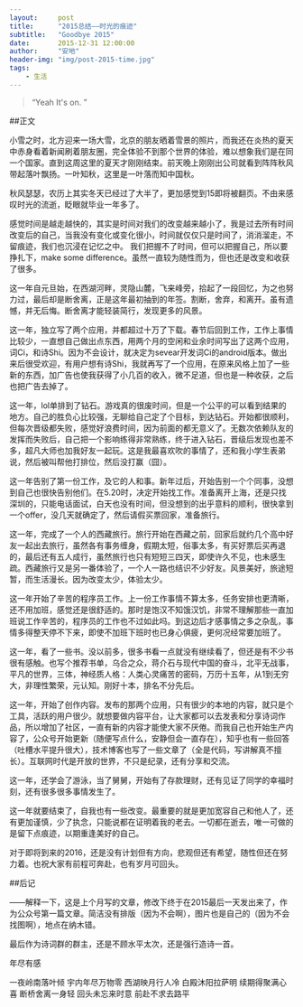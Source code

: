 ```yaml
---
layout:     post
title:      "2015总结——时光的痕迹"
subtitle:   "Goodbye 2015"
date:       2015-12-31 12:00:00
author:     "安地"
header-img: "img/post-2015-time.jpg"
tags:
    - 生活
---
```


> “Yeah It's on. ”

##正文

小雪之时，北方迎来一场大雪，北京的朋友晒着雪景的照片，而我还在炎热的夏天中赤身看着新闻刷着朋友圈，完全体验不到那个世界的体验，难以想象我们是在同一个国家。直到这周这里的夏天才刚刚结束。前天晚上刚刚出公司就看到阵阵秋风带起落叶飘扬。一叶知秋，这里是一叶落而知中国秋。

秋风瑟瑟，农历上其实冬天已经过了大半了，更加感觉到15即将被翻页。不由来感叹时光的流逝，眨眼就毕业一年多了。

感觉时间是越走越快的，其实是时间对我们的改变越来越小了，我是过去所有时间改变后的自己，当我没有变化或变化很小，时间就仅仅只是时间了，消消溜走，不留痕迹，我们也沉浸在记忆之中。 我们把握不了时间，但可以把握自己，所以要挣扎下，make some difference。虽然一直较为随性而为，但也还是改变和收获了很多。

这一年自元旦始，在西湖河畔，灵隐山麓，飞来峰旁，拾起了一段回忆，为之也努力过，最后却是断舍离，正是这年最初抽到的年签。割断，舍弃，和离开。虽有遗憾，并无后悔。断舍离才能轻装简行，发现更多的风景。

这一年，独立写了两个应用，并都超过十万了下载。春节后回到工作，工作上事情比较少，一直想自己做出点东西，用两个月的空闲和业余时间写出了这两个应用，词Ci，和诗Shi。因为不会设计，就决定为sevear开发词Ci的android版本。做出来后很受欢迎，有用户想有诗Shi，我就再写了一个应用，在原来风格上加了一些新的东西，加广告也使我获得了小几百的收入，微不足道，但也是一种收获，之后也把广告去掉了。

这一年，lol单排到了钻石。游戏真的很废时间，但是一个公平的可以看到结果的地方。自己的胜负心比较强，无聊给自己定了个目标，到达钻石。开始都很顺利，但每次晋级都失败，感觉好浪费时间，因为前面的都无意义了。无数次依赖队友的发挥而失败后，自己把一个影响练得非常熟练，终于进入钻石，晋级后发现也差不多，超凡大师也加我好友一起玩。这是我最喜欢吹的事情了，还和我小学生表弟说，然后被叫帮他打排位，然后没打赢（囧）。

这一年告别了第一份工作，及它的人和事。新年过后，开始告别一个个同事，没想到自己也很快告别他们。在5.20时，决定开始找工作。准备离开上海，还是只找深圳的，只能电话面试，白天也没有时间，但没想到的出乎意料的顺利，很快拿到一个offer，没几天就确定了，然后请假买票回家，准备旅行。

这一年，完成了一个人的西藏旅行。旅行开始在西藏之前，回家后就约几个高中好友一起出去旅行，虽然各有事务缠身，假期太短，俗事太多，有买好票后买再退的，最后还有五人成行，虽然旅行也只有短短三四天，即使许久不见，也未感生疏。西藏旅行又是另一番体验了，一个人一路也结识不少好友。风景美好，旅途短暂，而生活漫长。因为改变太少，体验太少。

这一年开始了辛苦的程序员工作。上一份工作事情不算太多，任务安排也更清晰，还不用加班，感觉还是很舒适的。那时是饱汉不知饿汉饥，非常不理解那些一直加班说工作辛苦的，程序员的工作也不过如此吗。到这边后才感事情之多之杂乱，事情多得整天停不下来，即使不加班下班时也已身心俱疲，更何况经常要加班了。

这一年，看了一些书。没以前多，很多书看一点就没有继续看了，但还是有不少书很有感触。也写个推荐书单，乌合之众，蒋介石与现代中国的奋斗，北平无战事，平凡的世界，三体，神经质人格：人类心灵痛苦的密码，万历十五年，从1到无穷大，非理性繁荣，元认知。刚好十本，排名不分先后。

这一年，开始了创作内容。发布的那两个应用，只有很少的本地的内容，就只是个工具，活跃的用户很少。就想要做内容平台，让大家都可以去发表和分享诗词作品，所以增加了社区，一直有新的内容才能使大家不厌倦。而我自己也开始生产内容了，公众号开始更新（随便写点什么，安静但会一直存在），知乎也有一些回答（吐槽水平提升很大），技术博客也写了一些文章了（全是代码，写讲解真不擅长）。互联网时代是开放的世界，不只是纪录，还有分享和交流。

这一年，还学会了游泳，当了舅舅，开始有了存款理财，还有见证了同学的幸福时刻，还有很多很多事情发生了。

这一年就要结束了，自我也有一些改变。最重要的就是更加宽容自己和他人了，还有更加谨慎，少了执念，只能说都在证明着我的老去。一切都在逝去，唯一可做的是留下点痕迹，以期重逢美好的自己。

对于即将到来的2016，还是没有计划但有方向，悲观但还有希望，随性但还在努力着。也祝大家有前程可奔赴，也有岁月可回头。


##后记

——解释一下，这是上个月写的文章，修改下终于在2015最后一天发出来了，作为公众号第一篇文章。简洁没有排版（因为不会啊），图片也是自己的（因为不会找图啊），地点在纳木错。

最后作为诗词群的群主，还是不顾水平太次，还是强行造诗一首。

年尽有感

一夜岭南落叶倾 宇内年尽万物零
西湖映月行人冷 白殿沐阳拉萨明
续期得聚满心喜 断桥舍离一身轻 
回头未忘来时意 前赴不求去路平